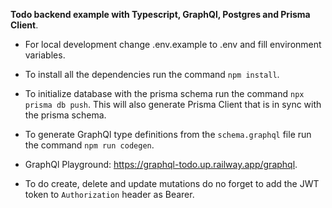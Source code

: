 **Todo backend example with Typescript, GraphQl, Postgres and Prisma Client**.

- For local development change .env.example to .env and fill environment variables.

- To install all the dependencies run the command `npm install`.

- To initialize database with the prisma schema run the command `npx prisma db push`. This will also generate Prisma Client that is in sync with the prisma schema.

- To generate GraphQl type definitions from the `schema.graphql` file run the command `npm run codegen`.

- GraphQl Playground: https://graphql-todo.up.railway.app/graphql.

- To do create, delete and update mutations do no forget to add the JWT token to `Authorization` header as Bearer.
